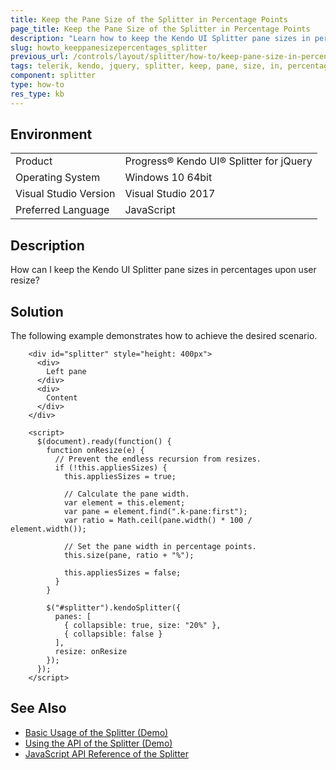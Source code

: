 ```yaml
---
title: Keep the Pane Size of the Splitter in Percentage Points
page_title: Keep the Pane Size of the Splitter in Percentage Points
description: "Learn how to keep the Kendo UI Splitter pane sizes in percentages upon user resize."
slug: howto_keeppanesizepercentages_splitter
previous_url: /controls/layout/splitter/how-to/keep-pane-size-in-percentages 
tags: telerik, kendo, jquery, splitter, keep, pane, size, in, percentage, points 
component: splitter 
type: how-to
res_type: kb
---
```


## Environment

<table>
 <tr>
  <td>Product</td>
  <td>Progress® Kendo UI® Splitter for jQuery</td>
 </tr>
 <tr>
  <td>Operating System</td>
  <td>Windows 10 64bit</td>
 </tr>
 <tr>
  <td>Visual Studio Version</td>
  <td>Visual Studio 2017</td>
 </tr>
 <tr>
  <td>Preferred Language</td>
  <td>JavaScript</td>
 </tr>
</table>

## Description

How can I keep the Kendo UI Splitter pane sizes in percentages upon user resize?

## Solution

The following example demonstrates how to achieve the desired scenario.

```dojo
    <div id="splitter" style="height: 400px">
      <div>
        Left pane
      </div>
      <div>
        Content
      </div>
    </div>

    <script>
      $(document).ready(function() {
        function onResize(e) {
          // Prevent the endless recursion from resizes.
          if (!this.appliesSizes) {
            this.appliesSizes = true;

            // Calculate the pane width.
            var element = this.element;
            var pane = element.find(".k-pane:first");
            var ratio = Math.ceil(pane.width() * 100 / element.width());

            // Set the pane width in percentage points.
            this.size(pane, ratio + "%");

            this.appliesSizes = false;
          }
        }

        $("#splitter").kendoSplitter({
          panes: [
            { collapsible: true, size: "20%" },
            { collapsible: false }
          ],
          resize: onResize
        });
      });
    </script>
```

## See Also

* [Basic Usage of the Splitter (Demo)](https://demos.telerik.com/kendo-ui/splitter/index)
* [Using the API of the Splitter (Demo)](https://demos.telerik.com/kendo-ui/splitter/api)
* [JavaScript API Reference of the Splitter](/api/javascript/ui/splitter)
